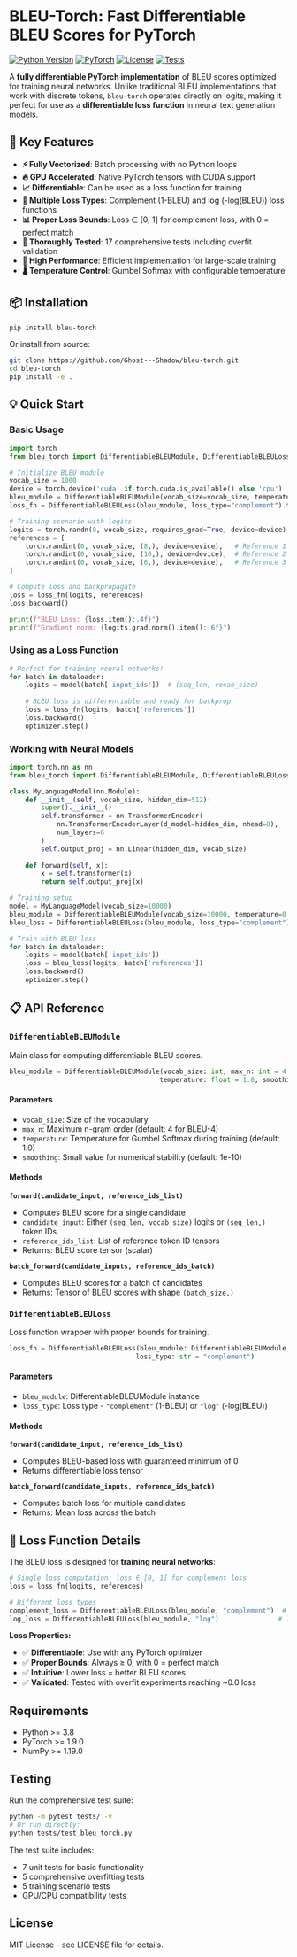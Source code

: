 # BLEU-Torch: Fast Differentiable BLEU Scores for PyTorch

[![Python Version](https://img.shields.io/badge/python-3.8%2B-blue)](https://pypi.org/project/bleu-torch/)
[![PyTorch](https://img.shields.io/badge/pytorch-1.9%2B-red)](https://pytorch.org/)
[![License](https://img.shields.io/badge/license-MIT-green)](LICENSE)
[![Tests](https://img.shields.io/badge/tests-17%2F17%20passing-brightgreen)]()

A **fully differentiable PyTorch implementation** of BLEU scores optimized for training neural networks. Unlike traditional BLEU implementations that work with discrete tokens, `bleu-torch` operates directly on logits, making it perfect for use as a **differentiable loss function** in neural text generation models.

## 🚀 Key Features

- **⚡ Fully Vectorized**: Batch processing with no Python loops
- **🔥 GPU Accelerated**: Native PyTorch tensors with CUDA support  
- **📈 Differentiable**: Can be used as a loss function for training
- **🎯 Multiple Loss Types**: Complement (1-BLEU) and log (-log(BLEU)) loss functions
- **📊 Proper Loss Bounds**: Loss ∈ [0, 1] for complement loss, with 0 = perfect match
- **🧪 Thoroughly Tested**: 17 comprehensive tests including overfit validation
- **🚄 High Performance**: Efficient implementation for large-scale training
- **🌡️ Temperature Control**: Gumbel Softmax with configurable temperature  

## 📦 Installation

```bash
pip install bleu-torch
```

Or install from source:
```bash
git clone https://github.com/Ghost---Shadow/bleu-torch.git
cd bleu-torch
pip install -e .
```

## 💡 Quick Start

### Basic Usage

```python
import torch
from bleu_torch import DifferentiableBLEUModule, DifferentiableBLEULoss

# Initialize BLEU module
vocab_size = 1000
device = torch.device('cuda' if torch.cuda.is_available() else 'cpu')
bleu_module = DifferentiableBLEUModule(vocab_size=vocab_size, temperature=0.1).to(device)
loss_fn = DifferentiableBLEULoss(bleu_module, loss_type="complement").to(device)

# Training scenario with logits
logits = torch.randn(8, vocab_size, requires_grad=True, device=device)  # (seq_len, vocab_size)
references = [
    torch.randint(0, vocab_size, (8,), device=device),   # Reference 1
    torch.randint(0, vocab_size, (10,), device=device),  # Reference 2  
    torch.randint(0, vocab_size, (6,), device=device),   # Reference 3
]

# Compute loss and backpropagate
loss = loss_fn(logits, references)
loss.backward()

print(f"BLEU Loss: {loss.item():.4f}")
print(f"Gradient norm: {logits.grad.norm().item():.6f}")
```

### Using as a Loss Function

```python
# Perfect for training neural networks!
for batch in dataloader:
    logits = model(batch['input_ids'])  # (seq_len, vocab_size)
    
    # BLEU loss is differentiable and ready for backprop
    loss = loss_fn(logits, batch['references'])
    loss.backward()
    optimizer.step()
```

### Working with Neural Models

```python
import torch.nn as nn
from bleu_torch import DifferentiableBLEUModule, DifferentiableBLEULoss

class MyLanguageModel(nn.Module):
    def __init__(self, vocab_size, hidden_dim=512):
        super().__init__()
        self.transformer = nn.TransformerEncoder(
            nn.TransformerEncoderLayer(d_model=hidden_dim, nhead=8),
            num_layers=6
        )
        self.output_proj = nn.Linear(hidden_dim, vocab_size)
    
    def forward(self, x):
        x = self.transformer(x)
        return self.output_proj(x)

# Training setup
model = MyLanguageModel(vocab_size=10000)
bleu_module = DifferentiableBLEUModule(vocab_size=10000, temperature=0.1)
bleu_loss = DifferentiableBLEULoss(bleu_module, loss_type="complement")

# Train with BLEU loss
for batch in dataloader:
    logits = model(batch['input_ids'])
    loss = bleu_loss(logits, batch['references'])
    loss.backward()
    optimizer.step()
```

## 📋 API Reference

### `DifferentiableBLEUModule`

Main class for computing differentiable BLEU scores.

```python
bleu_module = DifferentiableBLEUModule(vocab_size: int, max_n: int = 4, 
                                      temperature: float = 1.0, smoothing: float = 1e-10)
```

#### Parameters
- `vocab_size`: Size of the vocabulary
- `max_n`: Maximum n-gram order (default: 4 for BLEU-4)  
- `temperature`: Temperature for Gumbel Softmax during training (default: 1.0)
- `smoothing`: Small value for numerical stability (default: 1e-10)

#### Methods

**`forward(candidate_input, reference_ids_list)`**
- Computes BLEU score for a single candidate
- `candidate_input`: Either `(seq_len, vocab_size)` logits or `(seq_len,)` token IDs
- `reference_ids_list`: List of reference token ID tensors
- Returns: BLEU score tensor (scalar)

**`batch_forward(candidate_inputs, reference_ids_batch)`**
- Computes BLEU scores for a batch of candidates
- Returns: Tensor of BLEU scores with shape `(batch_size,)`

### `DifferentiableBLEULoss`

Loss function wrapper with proper bounds for training.

```python
loss_fn = DifferentiableBLEULoss(bleu_module: DifferentiableBLEUModule, 
                                loss_type: str = "complement")
```

#### Parameters
- `bleu_module`: DifferentiableBLEUModule instance
- `loss_type`: Loss type - `"complement"` (1-BLEU) or `"log"` (-log(BLEU))

#### Methods

**`forward(candidate_input, reference_ids_list)`**
- Computes BLEU-based loss with guaranteed minimum of 0
- Returns differentiable loss tensor

**`batch_forward(candidate_inputs, reference_ids_batch)`**
- Computes batch loss for multiple candidates
- Returns: Mean loss across the batch

## 🎯 Loss Function Details

The BLEU loss is designed for **training neural networks**:

```python
# Single loss computation: loss ∈ [0, 1] for complement loss
loss = loss_fn(logits, references)

# Different loss types
complement_loss = DifferentiableBLEULoss(bleu_module, "complement")  # loss = 1 - BLEU
log_loss = DifferentiableBLEULoss(bleu_module, "log")               # loss = -log(BLEU)
```

**Loss Properties:**
- ✅ **Differentiable**: Use with any PyTorch optimizer
- ✅ **Proper Bounds**: Always ≥ 0, with 0 = perfect match  
- ✅ **Intuitive**: Lower loss = better BLEU scores
- ✅ **Validated**: Tested with overfit experiments reaching ~0.0 loss

## Requirements

- Python >= 3.8
- PyTorch >= 1.9.0
- NumPy >= 1.19.0

## Testing

Run the comprehensive test suite:

```bash
python -m pytest tests/ -v
# Or run directly:
python tests/test_bleu_torch.py
```

The test suite includes:
- 7 unit tests for basic functionality
- 5 comprehensive overfitting tests  
- 5 training scenario tests
- GPU/CPU compatibility tests

## License

MIT License - see LICENSE file for details.
